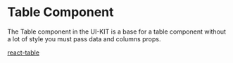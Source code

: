 # Table Component

The Table component in the UI-KIT is a base for a table component
without a lot of style you must pass data and columns props.

[react-table](https://react-table.tanstack.com/)

